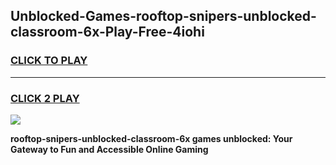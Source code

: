 
## Unblocked-Games-rooftop-snipers-unblocked-classroom-6x-Play-Free-4iohi
<h3>
<a href="https://premium76.site?title=rooftop-snipers-unblocked-classroom-6x&ref=23A">CLICK TO PLAY</a></h3>
<hr>

<h3>
<a href="https://premium76.site?title=rooftop-snipers-unblocked-classroom-6x&ref=23A">CLICK 2 PLAY</a>
  
</h3>

<a href="https://premium76.site?title=rooftop-snipers-unblocked-classroom-6x&ref=23A"><img src="https://clearcache.store/games.png"></a>


**rooftop-snipers-unblocked-classroom-6x games unblocked: Your Gateway to Fun and Accessible Online Gaming**
